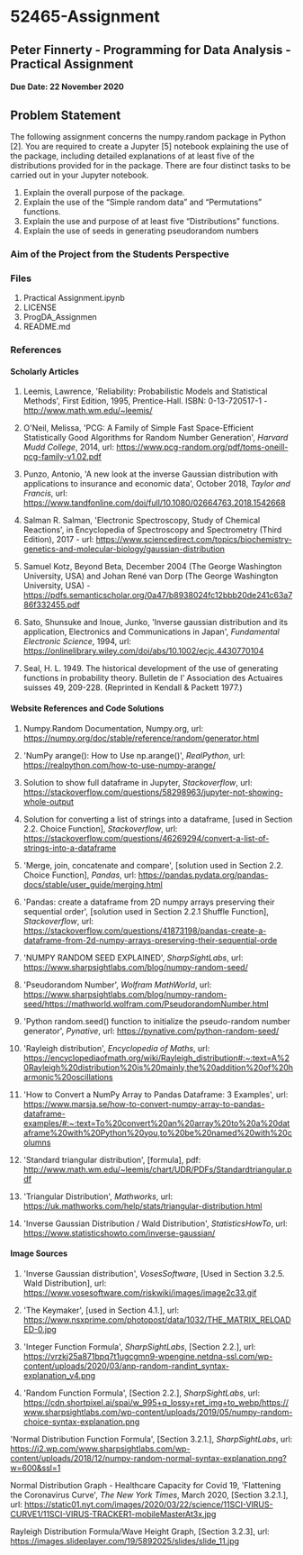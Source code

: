 # 52465-Assignment

## Peter Finnerty - Programming for Data Analysis - Practical Assignment

#### Due Date: 22 November 2020

## Problem Statement

The following assignment concerns the numpy.random package in Python [2]. You are
required to create a Jupyter [5] notebook explaining the use of the package, including
detailed explanations of at least five of the distributions provided for in the package.
There are four distinct tasks to be carried out in your Jupyter notebook.
1. Explain the overall purpose of the package.
2. Explain the use of the “Simple random data” and “Permutations” functions.
3. Explain the use and purpose of at least five “Distributions” functions.
4. Explain the use of seeds in generating pseudorandom numbers

### Aim of the Project from the Students Perspective

### Files

1. Practical Assignment.ipynb
2. LICENSE
3. ProgDA_Assignmen
4. README.md


### References

#### Scholarly Articles

1. Leemis, Lawrence, 'Reliability: Probabilistic Models and Statistical Methods', First Edition, 1995, Prentice-Hall. ISBN: 0-13-720517-1 - http://www.math.wm.edu/~leemis/

2. O'Neil, Melissa, 'PCG: A Family of Simple Fast Space-Efficient Statistically Good Algorithms for Random Number Generation', *Harvard Mudd College*, 2014, url: https://www.pcg-random.org/pdf/toms-oneill-pcg-family-v1.02.pdf

3. Punzo, Antonio, 'A new look at the inverse Gaussian distribution with applications to insurance and economic data', October 2018, *Taylor and Francis*, url: https://www.tandfonline.com/doi/full/10.1080/02664763.2018.1542668

4. Salman R. Salman, 'Electronic Spectroscopy, Study of Chemical Reactions', in Encyclopedia of Spectroscopy and Spectrometry (Third Edition), 2017 - url: https://www.sciencedirect.com/topics/biochemistry-genetics-and-molecular-biology/gaussian-distribution

5. Samuel Kotz, Beyond Beta, December 2004 (The George Washington University, USA) and Johan René van Dorp (The George Washington University, USA) - https://pdfs.semanticscholar.org/0a47/b8938024fc12bbb20de241c63a786f332455.pdf

6. Sato, Shunsuke and Inoue, Junko, 'Inverse gaussian distribution and its application, Electronics and Communications in Japan', *Fundamental Electronic Science*, 1994, url: https://onlinelibrary.wiley.com/doi/abs/10.1002/ecjc.4430770104

7. Seal, H. L. 1949. The historical development of the use of generating functions in probability theory. Bulletin de I’ Association des Actuaires suisses 49, 209-228. (Reprinted in Kendall & Packett 1977.)  


#### Website References and Code Solutions

1. Numpy.Random Documentation, Numpy.org, url: https://numpy.org/doc/stable/reference/random/generator.html  

2. 'NumPy arange(): How to Use np.arange()', *RealPython*, url: https://realpython.com/how-to-use-numpy-arange/

3. Solution to show full dataframe in Jupyter, *Stackoverflow*, url: https://stackoverflow.com/questions/58298963/jupyter-not-showing-whole-output

4. Solution for converting a list of strings into a dataframe, [used in Section 2.2. Choice Function], *Stackoverflow*, url: https://stackoverflow.com/questions/46269294/convert-a-list-of-strings-into-a-dataframe

5. 'Merge, join, concatenate and compare', [solution used in Section 2.2. Choice Function],  *Pandas*, url: https://pandas.pydata.org/pandas-docs/stable/user_guide/merging.html

6. 'Pandas: create a dataframe from 2D numpy arrays preserving their sequential order', [solution used in Section 2.2.1 Shuffle Function], *Stackoverflow*, url: https://stackoverflow.com/questions/41873198/pandas-create-a-dataframe-from-2d-numpy-arrays-preserving-their-sequential-orde

7. 'NUMPY RANDOM SEED EXPLAINED', *SharpSightLabs*, url: https://www.sharpsightlabs.com/blog/numpy-random-seed/

8. 'Pseudorandom Number', *Wolfram MathWorld*, url: https://www.sharpsightlabs.com/blog/numpy-random-seed/https://mathworld.wolfram.com/PseudorandomNumber.html

9. 'Python random.seed() function to initialize the pseudo-random number generator', *Pynative*, url: https://pynative.com/python-random-seed/

10. 'Rayleigh distribution', *Encyclopedia of Maths*, url: https://encyclopediaofmath.org/wiki/Rayleigh_distribution#:~:text=A%20Rayleigh%20distribution%20is%20mainly,the%20addition%20of%20harmonic%20oscillations

11. 'How to Convert a NumPy Array to Pandas Dataframe: 3 Examples', url: https://www.marsja.se/how-to-convert-numpy-array-to-pandas-dataframe-examples/#:~:text=To%20convert%20an%20array%20to%20a%20dataframe%20with%20Python%20you,to%20be%20named%20with%20columns

12. 'Standard triangular distribution', [formula], pdf: http://www.math.wm.edu/~leemis/chart/UDR/PDFs/Standardtriangular.pdf

13. 'Triangular Distribution', *Mathworks*, url: https://uk.mathworks.com/help/stats/triangular-distribution.html

14. 'Inverse Gaussian Distribution / Wald Distribution', *StatisticsHowTo*, url: https://www.statisticshowto.com/inverse-gaussian/


#### Image Sources

1. 'Inverse Gaussian distribution', *VosesSoftware*, [Used in Section 3.2.5. Wald Distribution], url: https://www.vosesoftware.com/riskwiki/images/image2c33.gif

2. 'The Keymaker', [used in Section 4.1.], url: https://www.nsxprime.com/photopost/data/1032/THE_MATRIX_RELOADED-0.jpg

3. 'Integer Function Formula', *SharpSightLabs*, [Section 2.2.], url: https://vrzkj25a871bpq7t1ugcgmn9-wpengine.netdna-ssl.com/wp-content/uploads/2020/03/anp-random-randint_syntax-explanation_v4.png

4. 'Random Function Formula', [Section 2.2.], *SharpSightLabs*, url: https://cdn.shortpixel.ai/spai/w_995+q_lossy+ret_img+to_webp/https://www.sharpsightlabs.com/wp-content/uploads/2019/05/numpy-random-choice-syntax-explanation.png

'Normal Distribution Function Formula', [Section 3.2.1.], *SharpSightLabs*, url: https://i2.wp.com/www.sharpsightlabs.com/wp-content/uploads/2018/12/numpy-random-normal-syntax-explanation.png?w=600&ssl=1

Normal Distribution Graph - Healthcare Capacity for Covid 19, 'Flattening the Coronavirus Curve', *The New York Times*, March 2020, [Section 3.2.1.], url: https://static01.nyt.com/images/2020/03/22/science/11SCI-VIRUS-CURVE1/11SCI-VIRUS-TRACKER1-mobileMasterAt3x.jpg

Rayleigh Distribution Formula/Wave Height Graph, [Section 3.2.3], url: https://images.slideplayer.com/19/5892025/slides/slide_11.jpg


































